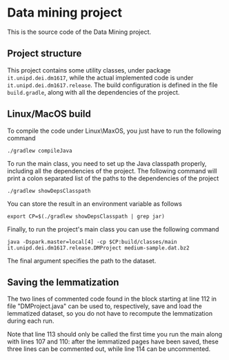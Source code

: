 Data mining project
===================

This is the source code of the Data Mining project.

Project structure
-----------------

This project contains some utility classes, under package
`it.unipd.dei.dm1617`, while the actual implemented code is under
`it.unipd.dei.dm1617.release`.
The build configuration is defined in the file `build.gradle`, along
with all the dependencies of the project.

Linux/MacOS build
------------------------------

To compile the code under Linux\MaxOS, you just have to run the
following command

    ./gradlew compileJava
    
To run the main class, you need to set up the Java classpath properly,
including all the dependencies of the project. The following command
will print a colon separated list of the paths to the dependencies of
the project

    ./gradlew showDepsClasspath
    
You can store the result in an environment variable as follows

    export CP=$(./gradlew showDepsClasspath | grep jar)
    
Finally, to run the project's main class you can use the following command

    java -Dspark.master=local[4] -cp $CP:build/classes/main it.unipd.dei.dm1617.release.DMProject medium-sample.dat.bz2

The final argument specifies the path to the dataset.


Saving the lemmatization
------------------------------

The two lines of commented code found in the block starting at line 112 
in file "DMProject.java" can be used to, respectively, save and load the
lemmatized dataset, so you do not have to recompute the lemmatization 
during each run.

Note that line 113 should only be called the first time you run the main
along with lines 107 and 110: after the lemmatized pages have been saved,
these three lines can be commented out, while line 114 can be uncommented.

